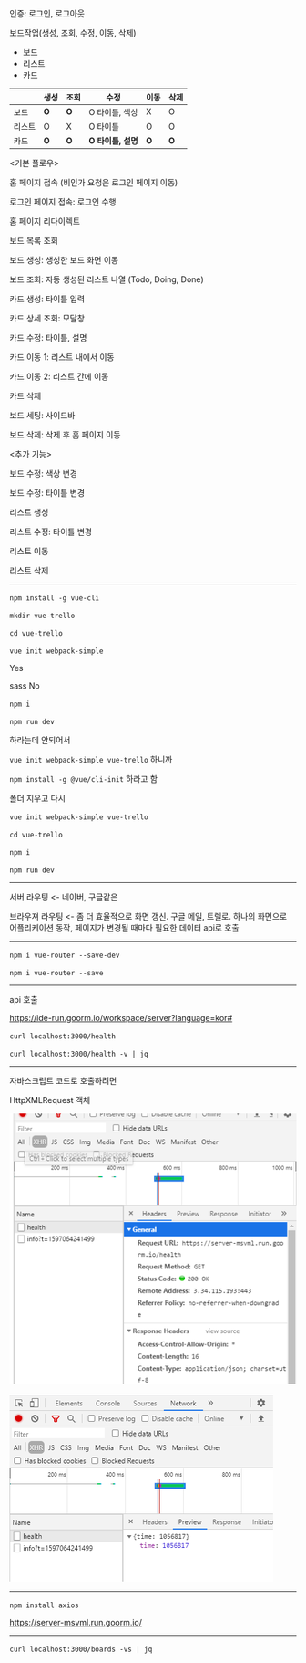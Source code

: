 인증: 로그인, 로그아웃

보드작업(생성, 조회, 수정, 이동, 삭제)

- 보드
- 리스트
- 카드

|        | 생성  | 조회  | 수정               | 이동  | 삭제  |
| ------ | ----- | ----- | ------------------ | ----- | ----- |
| 보드   | **O** | **O** | O 타이틀, 색상     | X     | O     |
| 리스트 | O     | X     | O 타이틀           | O     | O     |
| 카드   | **O** | **O** | **O 타이틀, 설명** | **O** | **O** |



<기본 플로우>

홈 페이지 접속 (비인가 요청은 로그인 페이지 이동) 

로그인 페이지 접속: 로그인 수행

홈 페이지 리다이렉트

보드 목록 조회

보드 생성: 생성한 보드 화면 이동

보드 조회: 자동 생성된 리스트 나열 (Todo, Doing, Done)

카드 생성: 타이틀 입력

카드 상세 조회: 모달창

카드 수정: 타이틀, 설명

카드 이동 1: 리스트 내에서 이동

카드 이동 2: 리스트 간에 이동

카드 삭제

보드 세팅: 사이드바

보드 삭제: 삭제 후 홈 페이지 이동



<추가 기능>

보드 수정: 색상 변경

보드 수정: 타이틀 변경

리스트 생성

리스트 수정: 타이틀 변경

리스트 이동

리스트 삭제



---

`npm install -g vue-cli`

`mkdir vue-trello`

`cd vue-trello`

`vue init webpack-simple`

Yes

sass No

`npm i`

`npm run dev`

하라는데 안되어서

`vue init webpack-simple vue-trello` 하니까

`npm install -g @vue/cli-init` 하라고 함

폴더 지우고 다시 



`vue init webpack-simple vue-trello` 

`cd vue-trello`

`npm i`

`npm run dev`



---



서버 라우팅  <- 네이버, 구글같은

브라우져 라우팅  <- 좀 더 효율적으로 화면 갱신. 구글 메일, 트렐로. 하나의 화면으로 어플리케이션 동작, 페이지가 변경될 때마다 필요한 데이터 api로 호출



---

`npm i vue-router --save-dev`

`npm i vue-router --save`

---

api 호출

https://ide-run.goorm.io/workspace/server?language=kor#

`curl localhost:3000/health`

`curl localhost:3000/health -v | jq`

---

자바스크립트 코드로 호출하려면

HttpXMLRequest 객체

![2](./imgs/2.png)

![1](./imgs/1.png)

---

`npm install axios`

https://server-msvml.run.goorm.io/

---

`curl localhost:3000/boards -vs | jq`


